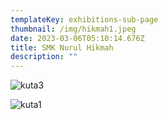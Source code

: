 ```yaml
---
templateKey: exhibitions-sub-page
thumbnail: /img/hikmah1.jpeg
date: 2023-03-06T05:10:14.676Z
title: SMK Nurul Hikmah
description: ""
---
```

![kuta3](/img/hikmah2.jpeg)

![kuta1](/img/hikmah3.jpeg)

